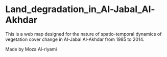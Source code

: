 # Land_degradation_in_Al-Jabal_Al-Akhdar
This is a web map designed for the nature of spatio-temporal dynamics of vegetation cover change in Al-Jabal Al-Akhdar from 1985 to 2014.

Made by Moza Al-riyami
